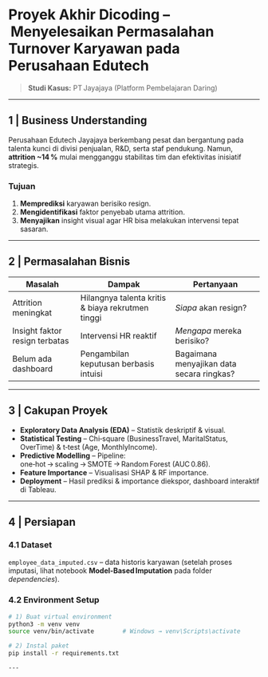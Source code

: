 # Proyek Akhir Dicoding – Menyelesaikan Permasalahan Turnover Karyawan pada Perusahaan Edutech  
> **Studi Kasus:** PT Jayajaya (Platform Pembelajaran Daring)

---

## 1 | Business Understanding  

Perusahaan Edutech Jayajaya berkembang pesat dan bergantung pada talenta kunci di divisi penjualan, R&D, serta staf pendukung. Namun, **attrition ~14 %** mulai mengganggu stabilitas tim dan efektivitas inisiatif strategis.

### Tujuan  
1. **Memprediksi** karyawan berisiko resign.  
2. **Mengidentifikasi** faktor penyebab utama attrition.  
3. **Menyajikan** insight visual agar HR bisa melakukan intervensi tepat sasaran.

---

## 2 | Permasalahan Bisnis  

| Masalah | Dampak | Pertanyaan |
|---------|--------|-----------|
| Attrition meningkat | Hilangnya talenta kritis & biaya rekrutmen tinggi | *Siapa* akan resign? |
| Insight faktor resign terbatas | Intervensi HR reaktif | *Mengapa* mereka berisiko? |
| Belum ada dashboard | Pengambilan keputusan berbasis intuisi | Bagaimana menyajikan data secara ringkas? |

---

## 3 | Cakupan Proyek  

- **Exploratory Data Analysis (EDA)** – Statistik deskriptif & visual.  
- **Statistical Testing** – Chi‑square (BusinessTravel, MaritalStatus, OverTime) & t‑test (Age, MonthlyIncome).  
- **Predictive Modelling** – Pipeline: one‑hot → scaling → SMOTE → Random Forest (AUC 0.86).  
- **Feature Importance** – Visualisasi SHAP & RF importance.  
- **Deployment** – Hasil prediksi & importance diekspor, dashboard interaktif di Tableau.

---

## 4 | Persiapan  

### 4.1 Dataset  
`employee_data_imputed.csv` – data historis karyawan (setelah proses imputasi, lihat notebook **Model‑Based Imputation** pada folder *dependencies*).  

### 4.2 Environment Setup  

```bash
# 1) Buat virtual environment
python3 -m venv venv
source venv/bin/activate        # Windows → venv\Scripts\activate

# 2) Instal paket
pip install -r requirements.txt

---
